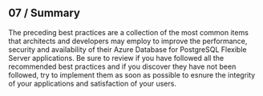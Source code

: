## 07 / Summary

The preceding best practices are a collection of the most common items that architects and developers may employ to improve the performance, security and availability of their Azure Database for PostgreSQL Flexible Server applications. Be sure to review if you have followed all the recommended best practices and if you discover they have not been followed, try to implement them as soon as possible to esnure the integrity of your applications and satisfaction of your users.
